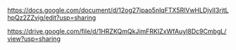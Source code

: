 https://docs.google.com/document/d/12og27ipao5nlqFTX5RlVwHLDjylI3rjtLhpQz2ZZvig/edit?usp=sharing

https://drive.google.com/file/d/1HRZKQmQkJimFRKIZxWfAuyl8Dc9CmbgL/view?usp=sharing

